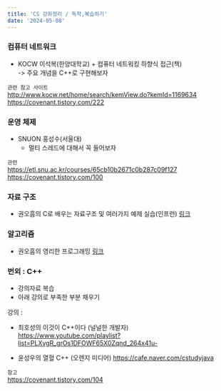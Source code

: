 ```yaml
---
title: 'CS 강좌정리 / 독학,복습하기'
date: '2024-05-08'
---
```


### 컴퓨터 네트워크
- KOCW 이석복(한양대학교) + 컴퓨터 네트워킹 하향식 접근(책)  
-> 주요 개념을 C++로 구현해보자

`관련 참고 사이트`  
http://www.kocw.net/home/search/kemView.do?kemId=1169634  
https://covenant.tistory.com/222

### 운영 체제
- SNUON 홍성수(서울대)
    - 멀티 스레드에 대해서 꼭 들어보자
    
`관련`  
https://etl.snu.ac.kr/courses/65cb10b2671c0b287c09f127
https://covenant.tistory.com/100

### 자료 구조
- 권오흠의 C로 배우는 자료구조 및 여러가지 예제 실습(인프런)
[링크](https://www.inflearn.com/course/c%EB%A1%9C-%EB%B0%B0%EC%9A%B0%EB%8A%94-%EC%9E%90%EB%A3%8C%EA%B5%AC%EC%A1%B0-%EB%B0%8F-%EC%97%AC%EB%9F%AC%EA%B0%80%EC%A7%80-%EC%98%88%EC%A0%9C-%EC%8B%A4%EC%8A%B5#?utm_source=naver&utm_medium=social&utm_campaign=push-course&utm_term=mapa)

### 알고리즘
- 권오흠의 영리한 프로그래밍
[링크](https://www.inflearn.com/course/%EC%95%8C%EA%B3%A0%EB%A6%AC%EC%A6%98-%EA%B0%95%EC%A2%8C?utm_source=naver&utm_medium=social&utm_campaign=push-course&utm_term=mapa)

### 번외 : C++
- 강의자료 복습
- 아래 강의로 부족한 부분 채우기

강의 : 
- 최호성의 이것이 C++이다 (널널한 개발자)
https://www.youtube.com/playlist?list=PLXvgR_grOs1DFOWF65X0Zqnd_264x41u-

- 윤성우의 열혈 C++ (오렌지 미디어)
https://cafe.naver.com/cstudyjava

`참고`  
https://covenant.tistory.com/104